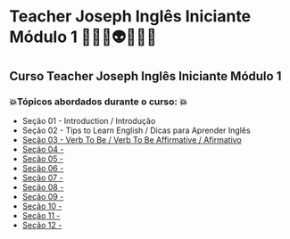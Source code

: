 # Teacher Joseph Inglês Iniciante Módulo 1 👩🏻‍💻👽🤖🤯🚀
## Curso Teacher Joseph Inglês Iniciante Módulo 1
### 💥Tópicos abordados durante o curso: 💥
- Seção 01 - Introduction / Introdução
- Seção 02 - Tips to Learn English / Dicas para Aprender Inglês
- [Seção 03 - Verb To Be / Verb To Be Affirmative / Afirmativo](https://github.com/romulovieira777/Teacher_Joseph_Ingles_Iniciante_modulo_1/tree/main/Section_03_Verb_to_be_affirmative)
- [Seção 04 - ](https://github.com/romulovieira777/Teacher_Joseph_Ingles_Iniciante_modulo_1/tree/main/Section_04_Colors_Part_1)
- [Seção 05 - ]()
- [Seção 06 - ]()
- [Seção 07 - ]()
- [Seção 08 - ]()
- [Seção 09 - ]()
- [Seção 10 - ]()
- [Seção 11 - ]()
- [Seção 12 - ]()
